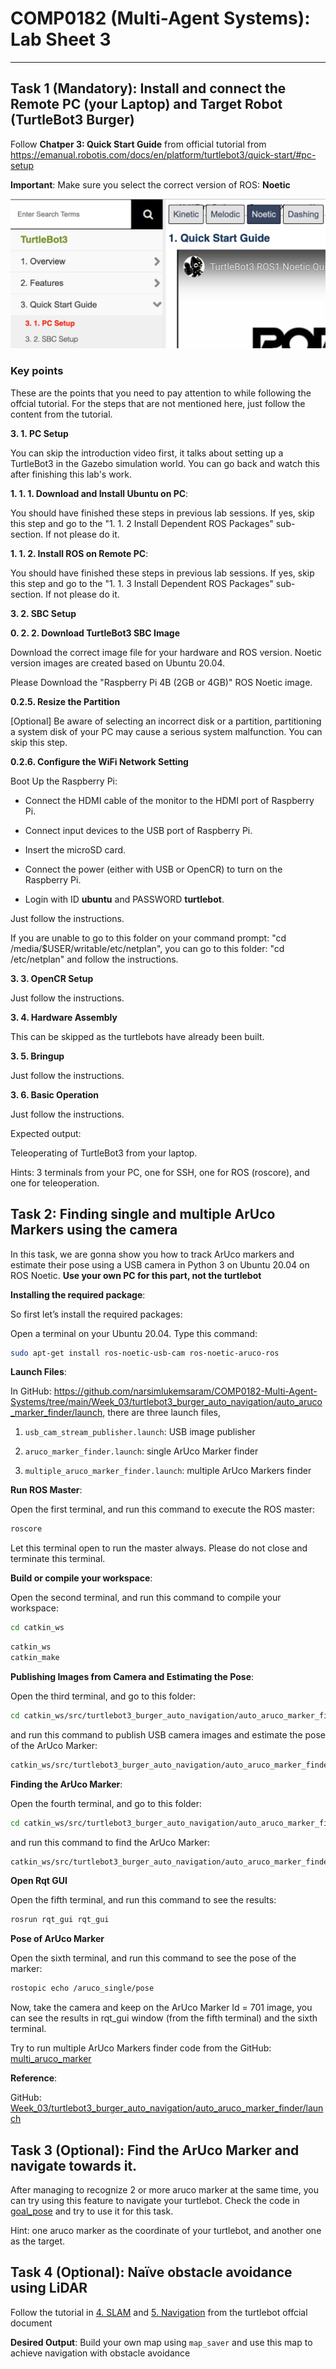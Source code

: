 # COMP0182 (Multi-Agent Systems): Lab Sheet 3

----------------------------------------------------------------------------------------------------------------------------------------------------------------------------------------------------------------------------

## Task 1 (Mandatory): Install and connect the Remote PC (your Laptop) and Target Robot (TurtleBot3 Burger)
Follow **Chatper 3: Quick Start Guide** from official tutorial from
https://emanual.robotis.com/docs/en/platform/turtlebot3/quick-start/#pc-setup

**Important**: Make sure you select the correct version of ROS: **Noetic**

![TurtleBot3](/Week_03/img/noetic.png)

### Key points 
These are the points that you need to pay attention to while following the offcial tutorial. For the steps that are not mentioned here, just follow the content from the tutorial.

**3. 1. PC Setup**

You can skip the introduction video first, it talks about setting up a TurtleBot3 in the Gazebo simulation world. You can go back and watch this after finishing this lab's work.

**1. 1. 1. Download and Install Ubuntu on PC**: 

You should have finished these steps in previous lab sessions. If yes, skip this step and go to the "1. 1. 2 Install Dependent ROS Packages" sub-section.
If not please do it.

**1. 1. 2. Install ROS on Remote PC**: 

You should have finished these steps in previous lab sessions. If yes, skip this step and go to the "1. 1. 3 Install Dependent ROS Packages" sub-section.
If not please do it.

<!-- **1. 1. 3 Install Dependent ROS Packages**

Just follow the instructions.

**1. 1. 4. Install TurtleBot3 Packages**

Just follow the instructions.

**1. 1. 5. Network Configuration**: 

Just follow the instructions. -->

**3. 2. SBC Setup**

<!-- **0. 2. 1. Prepare microSD Card and Reader**

Just follow the instructions. -->

**0. 2. 2. Download TurtleBot3 SBC Image**

Download the correct image file for your hardware and ROS version. Noetic version images are created based on Ubuntu 20.04. 

Please Download the "Raspberry Pi 4B (2GB or 4GB)" ROS Noetic image.

<!-- **0. 2. 3. Unzip the downloaded image file**

Just follow the instructions.

**0. 2. 4. Burn the image file**

Just follow the instructions. -->

**0.2.5. Resize the Partition**

[Optional] Be aware of selecting an incorrect disk or a partition, partitioning a system disk of your PC may cause a serious system malfunction. You can skip this step. 

**0.2.6. Configure the WiFi Network Setting**

Boot Up the Raspberry Pi:

- Connect the HDMI cable of the monitor to the HDMI port of Raspberry Pi.

- Connect input devices to the USB port of Raspberry Pi.

- Insert the microSD card.

- Connect the power (either with USB or OpenCR) to turn on the Raspberry Pi.

- Login with ID **ubuntu** and PASSWORD **turtlebot**.

Just follow the instructions. 

If you are unable to go to this folder on your command prompt: "cd /media/$USER/writable/etc/netplan", you can go to this folder: "cd /etc/netplan" and follow the instructions. 

<!-- **0.2.7. ROS Network Configuration**

Just follow the instructions.

**0.2.8. NEW LDS-02 Configuration** -->

**3. 3. OpenCR Setup**

Just follow the instructions.

**3. 4. Hardware Assembly**

This can be skipped as the turtlebots have already been built. 

**3. 5. Bringup**

Just follow the instructions.

**3. 6. Basic Operation**

Just follow the instructions.

Expected output:

Teleoperating of TurtleBot3 from your laptop.

Hints: 3 terminals from your PC, one for SSH, one for ROS (roscore), and one for teleoperation.

## Task 2: Finding single and multiple ArUco Markers using the camera

In this task, we are gonna show you how to track ArUco markers and estimate their pose using a USB camera in Python 3 on Ubuntu 20.04 on ROS Noetic. **Use your own PC for this part, not the turtlebot**

**Installing the required package**:

So first let’s install the required packages:

Open a terminal on your Ubuntu 20.04. Type this command:

```bash
sudo apt-get install ros-noetic-usb-cam ros-noetic-aruco-ros
```

**Launch Files**:

In GitHub: 
https://github.com/narsimlukemsaram/COMP0182-Multi-Agent-Systems/tree/main/Week_03/turtlebot3_burger_auto_navigation/auto_aruco_marker_finder/launch, there are three launch files,

1. ``usb_cam_stream_publisher.launch``: USB image publisher
   
2. ``aruco_marker_finder.launch``: single ArUco Marker finder
   
3. ``multiple_aruco_marker_finder.launch``: multiple ArUco Markers finder

**Run ROS Master**:

Open the first terminal, and run this command to execute the ROS master:

```bash
roscore
```

Let this terminal open to run the master always. Please do not close and terminate this terminal. 

**Build or compile your workspace**:

Open the second terminal, and run this command to compile your workspace:

```bash
cd catkin_ws
```

```bash
catkin_ws 
catkin_make
```

**Publishing Images from Camera and Estimating the Pose**:

Open the third terminal, and go to this folder:

```bash
cd catkin_ws/src/turtlebot3_burger_auto_navigation/auto_aruco_marker_finder/launch/
```

and run this command to publish USB camera images and estimate the pose of the ArUco Marker:

```bash
catkin_ws/src/turtlebot3_burger_auto_navigation/auto_aruco_marker_finder/launch $ roslaunch usb_cam_stream_publisher.launch
```

**Finding the ArUco Marker**:

Open the fourth terminal, and go to this folder:

```bash
cd catkin_ws/src/turtlebot3_burger_auto_navigation/auto_aruco_marker_finder/launch/
```

and run this command to find the ArUco Marker:

```bash
catkin_ws/src/turtlebot3_burger_auto_navigation/auto_aruco_marker_finder/launch $ roslaunch aruco_marker_finder.launch markerId:=701 markerSize:=0.05
```

**Open Rqt GUI**

Open the fifth terminal, and run this command to see the results:

```bash
rosrun rqt_gui rqt_gui
```

**Pose of ArUco Marker**

Open the sixth terminal, and run this command to see the pose of the marker:

```bash
rostopic echo /aruco_single/pose
```

Now, take the camera and keep on the ArUco Marker Id = 701 image, you can see the results in rqt_gui window (from the fifth terminal) and the sixth terminal.

Try to run multiple ArUco Markers finder code from the GitHub: 
[multi_aruco_marker](turtlebot3_burger_auto_navigation/auto_aruco_marker_finder/launch/multiple_aruco_marker_finder.launch)

**Reference**:

GitHub: [Week_03/turtlebot3_burger_auto_navigation/auto_aruco_marker_finder/launch](https://github.com/narsimlukemsaram/COMP0182-Multi-Agent-Systems/tree/main/Week_03/turtlebot3_burger_auto_navigation/auto_aruco_marker_finder/launch)

## Task 3 (Optional): Find the ArUco Marker and navigate towards it. 
After managing to recognize 2 or more aruco marker at the same time, you can try using this feature to navigate your turtlebot. Check the code in [goal_pose](turtlebot3_burger_auto_navigation/auto_navigation/scripts/goal_pose.py) and try to use it for this task.

Hint: one aruco marker as the coordinate of your turtlebot, and another one as the target.

## Task 4 (Optional): Naïve obstacle avoidance using LiDAR

Follow the tutorial in [4. SLAM](https://emanual.robotis.com/docs/en/platform/turtlebot3/slam/#run-slam-node) and [5. Navigation](https://emanual.robotis.com/docs/en/platform/turtlebot3/navigation/#navigation)
 from the turtlebot offcial document

**Desired Output**: Build your own map using ```map_saver``` and use this map to achieve navigation with obstacle avoidance